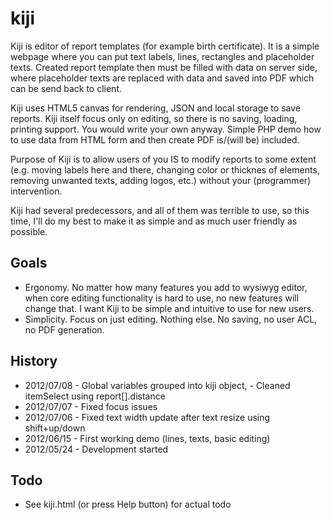 kiji
====
Kiji is editor of report templates (for example birth certificate). It is a
simple webpage where you can put text labels, lines, rectangles and 
placeholder texts. Created report template then must be filled with data on 
server side, where placeholder texts are replaced with data and saved into 
PDF which can be send back to client.

Kiji uses HTML5 canvas for rendering, JSON and local storage to save reports.
Kiji itself focus only on editing, so there is no saving, loading, printing 
support. You would write your own anyway. Simple PHP demo how to use data 
from HTML form and then create PDF is/(will be) included.

Purpose of Kiji is to allow users of you IS to modify reports to some extent 
(e.g. moving labels here and there, changing color or thicknes of elements, 
removing unwanted texts, adding logos, etc.) without your (programmer) 
intervention.

Kiji had several predecessors, and all of them was terrible to use, so this 
time, I'll do my best to make it as simple and as much user friendly as 
possible.

Goals
-----
- Ergonomy. No matter how many features you add to wysiwyg editor, when core
editing functionality is hard to use, no new features will change that. 
I want Kiji to be simple and intuitive to use for new users.
- Simplicity. Focus on just editing. Nothing else. No saving, no user ACL, no
PDF generation.

History
-------
- 2012/07/08 - Global variables grouped into kiji object,
             - Cleaned itemSelect using report[].distance
- 2012/07/07 - Fixed focus issues
- 2012/07/06 - Fixed text width update after text resize using shift+up/down
- 2012/06/15 - First working demo (lines, texts, basic editing)
- 2012/05/24 - Development started

Todo
----
- See kiji.html (or press Help button) for actual todo

